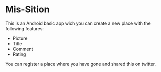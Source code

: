 # Mis-Sition

This is an Android basic app wich you can create a new place with the following features:
- Picture
- Title
- Comment
- Rating

You can register a place where you have gone and shared this on twitter.
